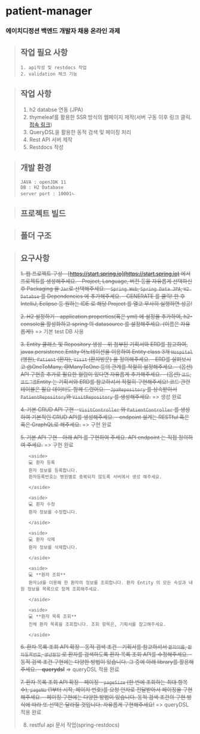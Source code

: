 # patient-manager
### 에이치디정션 백엔드 개발자 채용 온라인 과제

>## 작업 필요 사항
>```
>1. api작성 및 restdocs 작업
>2. validation 체크 기능
>```

> ## 작업 사항
> 1. h2 databse 연동 (JPA)
> 2. thymeleaf를 활용한 SSR 방식의 웹페이지 제작(서버 구동 이후 링크 클릭. [접속 링크](http://127.0.0.1:10001 "접속"))
> 3. QueryDSL을 활용한 동적 검색 및 페이징 처리
> 4. Rest API 서버 제작
> 5. Restdocs 작성



> ## 개발 환경
>```
>JAVA : openJDK 11
>DB : H2 Database
>server port : 10001ㄴ
>```

> ## 프로젝트 빌드

> ## 폴더 구조 

> ## 요구사항
> ~~1. 웹 프로젝트 구성
     - [https://start.spring.io](https://start.spring.io) 에서 프로젝트를 생성해주세요.
     - Project, Language, 버전 등을 자유롭게 선택하신 후 Packaging 을 `Jar`로 선택해주세요.
     - `Spring Web`, `Spring Data JPA`, `H2 Databse` 를 Dependencies 에 추가해주세요.
     - GENERATE 를 클릭! 한 후 IntelliJ, Eclipse 등 원하는 IDE 로 해당 Project 를 열고 무사히 실행하면 성공!~~	
>
> ~~2. H2 설정하기
    - application.properties(혹은 yml) 에 설정을 추가하여, h2-console을 활성화하고 spring 의 datasource 를 설정해주세요. (이름은 자유롭게!)~~	=> 기본 test DB 사용
>
> ~~3. Entity 클래스 및 Repository 생성
    - 위 첨부된 기획서와 ERD를 참고하여, javax.persistence.Entity 어노테이션을 이용하여 Entity class 3개 `Hospital` (병원), `Patient` (환자), `Visit` (환자방문) 을 정의해주세요.
        - ERD를 살펴보시고 @OneToMany, @ManyToOne 등의 관계를 적절히 설정해주세요.
        - (옵션) API 구현중 추가로 필요한 컬럼이 있다면 자유롭게 추가해주세요.
        - (옵션) `코드`, `코드그룹`Entity 는 기획서와 ERD를 참고하셔서 적절히 구현해주세요! 코드 관련 테이블은 필요 데이터도 함께 드렸어요.
    - `JpaRepository` 를 상속받아서 `PatientRepository`와 `VisitRepository` 를 생성해주세요.~~	=> 생성 완료
>	
> ~~4. 기본 CRUD API 구현
    - `VisitController` 와 `PatientController` 를 생성하여 기본적인 CRUD API를 생성해주세요.
    - endpoint 설계는 RESTful 혹은 혹은 GraphQL로 해주세요.~~	=> 구현 완료
>	
> ~~5. 기본 API 구현
    - 아래 API 를 구현하여 주세요. API endpoint 는 직접 정의하여 주세요.~~	=> 구현 완료
>
>        <aside>
>        💻 환자 등록
>        환자 정보를 등록합니다.
>        환자등록번호는 병원별로 중복되지 않도록 서버에서 생성 해주세요.
>
>        </aside>
>
>        <aside>
>        💻 환자 수정
>        환자 정보를 수정합니다.
>
>        </aside>
>
>        <aside>
>        💻 환자 삭제
>        환자 정보를 삭제합니다.
>
>        </aside>
>
>        <aside>
>        💻 **환자 조회**
>        환자id를 이용해 한 환자의 정보를 조회합니다. 환자 Entity 의 모든 속성과 내원 정보를 목록으로 함께 조회해주세요.
>
>        </aside>
>
>        <aside>
>        💻 **환자 목록 조회**
>        전체 환자 목록을 조회합니다. 조회 항목은, 기획서를 참고해주세요.
>
>        </aside>
>
> ~~6. 환자 목록 조회 API 확장 - 동적 검색 조건
    - 기획서를 참고하셔서 `환자이름`, `환자등록번호`, `생년월일` 로 환자를 검색하도록 환자 목록 조회 API를 수정해주세요.
    - 동적 검색 조건 구현에는 다양한 방법이 있습니다. 그 중에 아래 library를 활용해주세요.
        - **querydsl**~~	=> queryDSL 적용 완료
>		
> ~~7. 환자 목록 조회 API 확장 - 페이징
    - `pageSize` (한 번에 조회하는 최대 항목 수), `pageNo` (1부터 시작, 페이지 번호)를 요청 인자로 전달받아서 페이징을 구현해주세요.
    - 페이징 구현에는 다양한 방법이 있습니다. 동적 검색 조건의 구현 방식에 따라 또 선택은 달라질 것입니다. 자유롭게 구현해주세요!~~ => queryDSL 적용 완료
>	
> 8. restful api 문서 작업(spring-restdocs)